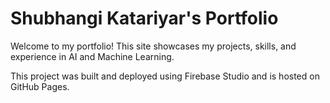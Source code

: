 # Shubhangi Katariyar's Portfolio

Welcome to my portfolio! This site showcases my projects, skills, and experience in AI and Machine Learning. 

This project was built and deployed using Firebase Studio and is hosted on GitHub Pages.




